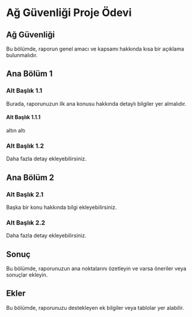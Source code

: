 # Ağ Güvenliği Proje Ödevi

## Ağ Güvenliği 

Bu bölümde, raporun genel amacı ve kapsamı hakkında kısa bir açıklama bulunmalıdır.

## Ana Bölüm 1

### Alt Başlık 1.1
Burada, raporunuzun ilk ana konusu hakkında detaylı bilgiler yer almalıdır.

#### Alt Başlık 1.1.1
altın altı

### Alt Başlık 1.2

Daha fazla detay ekleyebilirsiniz.

## Ana Bölüm 2

### Alt Başlık 2.1

Başka bir konu hakkında bilgi ekleyebilirsiniz.

### Alt Başlık 2.2

Daha fazla detay ekleyebilirsiniz.

## Sonuç

Bu bölümde, raporunuzun ana noktalarını özetleyin ve varsa öneriler veya sonuçlar ekleyin.

## Ekler

Bu bölümde, raporunuzu destekleyen ek bilgiler veya tablolar yer alabilir.

